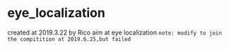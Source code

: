 # eye_localization
created at 2019.3.22 by Rico
aim at eye localization
`note: modify to join the compitition at 2019.6.25,but failed`